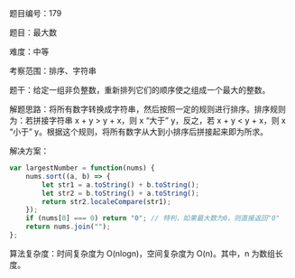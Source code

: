 题目编号：179

题目：最大数

难度：中等

考察范围：排序、字符串

题干：给定一组非负整数，重新排列它们的顺序使之组成一个最大的整数。

解题思路：将所有数字转换成字符串，然后按照一定的规则进行排序。排序规则为：若拼接字符串 x + y > y + x，则 x “大于” y，反之，若 x + y < y + x，则 x “小于” y。根据这个规则，将所有数字从大到小排序后拼接起来即为所求。

解决方案：

```javascript
var largestNumber = function(nums) {
    nums.sort((a, b) => {
        let str1 = a.toString() + b.toString();
        let str2 = b.toString() + a.toString();
        return str2.localeCompare(str1);
    });
    if (nums[0] === 0) return "0"; // 特判，如果最大数为0，则直接返回"0"
    return nums.join("");
};
```

算法复杂度：时间复杂度为 O(nlogn)，空间复杂度为 O(n)。其中，n 为数组长度。